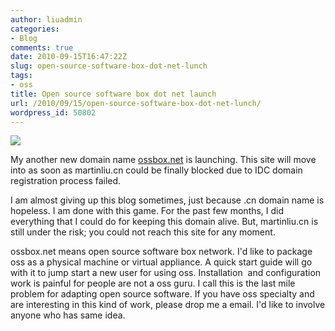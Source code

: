 ```yaml
---
author: liuadmin
categories:
- Blog
comments: true
date: 2010-09-15T16:47:22Z
slug: open-source-software-box-dot-net-lunch
tags:
- oss
title: Open source software box dot net launch
url: /2010/09/15/open-source-software-box-dot-net-lunch/
wordpress_id: 50802
---
```


[![](http://cdn1.martinliu.cn/wp-content/uploads/2010/09/cardboard-box-open-lg.jpg)](http://martinliu.cn/2010/09/open-source-software-box-dot-net-lunch.html/cardboard-box-open-lg/)

My another new domain name [ossbox.net](http://ossbox.net/) is launching. This site will move into as soon as martinliu.cn could be finally blocked due to IDC domain registration process failed.

I am almost giving up this blog sometimes, just because .cn domain name is hopeless. I am done with this game. For the past few months, I did everything that I could do for keeping this domain alive. But, martinliu.cn is still under the risk; you could not reach this site for any moment.

ossbox.net means open source software box network. I'd like to package oss as a physical machine or virtual appliance. A quick start guide will go with it to jump start a new user for using oss. Installation  and configuration work is painful for people are not a oss guru. I call this is the last mile problem for adapting open source software. If you have oss specialty and are interesting in this kind of work, please drop me a email. I'd like to involve anyone who has same idea.
